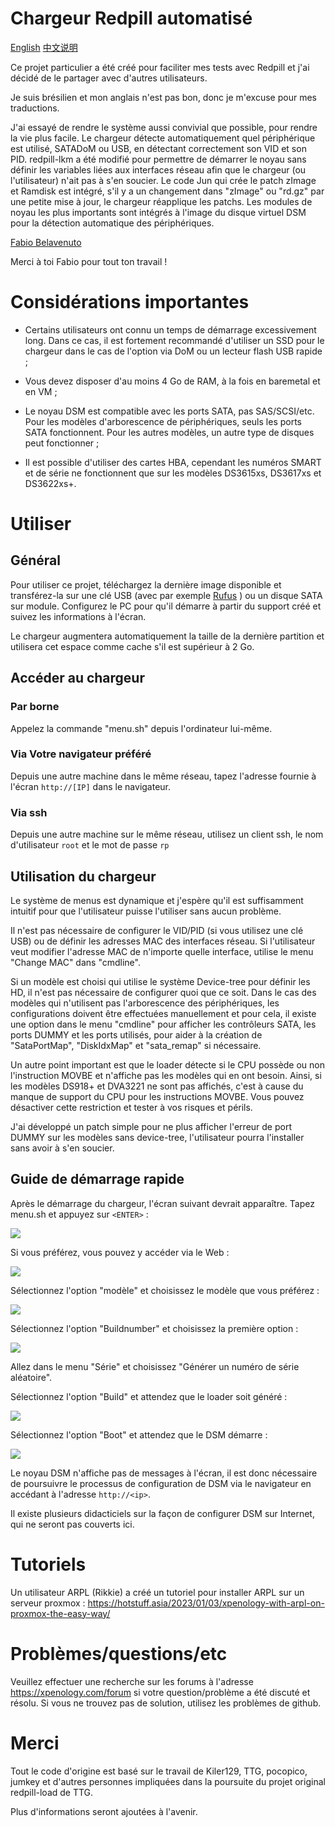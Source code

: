 # Chargeur Redpill automatisé

[English](./README.md)
[中文说明](./README-Zh.md)

Ce projet particulier a été créé pour faciliter mes tests avec Redpill et j'ai décidé de le partager avec d'autres utilisateurs.

Je suis brésilien et mon anglais n'est pas bon, donc je m'excuse pour mes traductions.

J'ai essayé de rendre le système aussi convivial que possible, pour rendre la vie plus facile. Le chargeur détecte automatiquement quel périphérique est utilisé, SATADoM ou USB, en détectant correctement son VID et son PID. redpill-lkm a été modifié pour permettre de démarrer le noyau sans définir les variables liées aux interfaces réseau afin que le chargeur (ou l'utilisateur) n'ait pas à s'en soucier. Le code Jun qui crée le patch zImage et Ramdisk est intégré, s'il y a un changement dans "zImage" ou "rd.gz" par une petite mise à jour, le chargeur réapplique les patchs. Les modules de noyau les plus importants sont intégrés à l'image du disque virtuel DSM pour la détection automatique des périphériques.

[Fabio Belavenuto](https://github.com/fbelavenuto)

Merci à toi Fabio pour tout ton travail !

# Considérations importantes

- Certains utilisateurs ont connu un temps de démarrage excessivement long. Dans ce cas, il est fortement recommandé d'utiliser un SSD pour le chargeur dans le cas de l'option via DoM ou un lecteur flash USB rapide ;

- Vous devez disposer d'au moins 4 Go de RAM, à la fois en baremetal et en VM ;

- Le noyau DSM est compatible avec les ports SATA, pas SAS/SCSI/etc. Pour les modèles d'arborescence de périphériques, seuls les ports SATA fonctionnent. Pour les autres modèles, un autre type de disques peut fonctionner ;

- Il est possible d'utiliser des cartes HBA, cependant les numéros SMART et de série ne fonctionnent que sur les modèles DS3615xs, DS3617xs et DS3622xs+.

# Utiliser

## Général

Pour utiliser ce projet, téléchargez la dernière image disponible et transférez-la sur une clé USB (avec par exemple [Rufus](https://rufus.ie/fr/) ) ou un disque SATA sur module. Configurez le PC pour qu'il démarre à partir du support créé et suivez les informations à l'écran.

Le chargeur augmentera automatiquement la taille de la dernière partition et utilisera cet espace comme cache s'il est supérieur à 2 Go.

## Accéder au chargeur

### Par borne

Appelez la commande "menu.sh" depuis l'ordinateur lui-même.

### Via Votre navigateur préféré

Depuis une autre machine dans le même réseau, tapez l'adresse fournie à l'écran `http://[IP]` dans le navigateur.

### Via ssh

Depuis une autre machine sur le même réseau, utilisez un client ssh, le nom d'utilisateur `root` et le mot de passe `rp`

## Utilisation du chargeur

Le système de menus est dynamique et j'espère qu'il est suffisamment intuitif pour que l'utilisateur puisse l'utiliser sans aucun problème.

Il n'est pas nécessaire de configurer le VID/PID (si vous utilisez une clé USB) ou de définir les adresses MAC des interfaces réseau. Si l'utilisateur veut modifier l'adresse MAC de n'importe quelle interface, utilise le menu "Change MAC" dans "cmdline".

Si un modèle est choisi qui utilise le système Device-tree pour définir les HD, il n'est pas nécessaire de configurer quoi que ce soit. Dans le cas des modèles qui n'utilisent pas l'arborescence des périphériques, les configurations doivent être effectuées manuellement et pour cela, il existe une option dans le menu "cmdline" pour afficher les contrôleurs SATA, les ports DUMMY et les ports utilisés, pour aider à la création de "SataPortMap", "DiskIdxMap" et "sata_remap" si nécessaire.

Un autre point important est que le loader détecte si le CPU possède ou non l'instruction MOVBE et n'affiche pas les modèles qui en ont besoin. Ainsi, si les modèles DS918+ et DVA3221 ne sont pas affichés, c'est à cause du manque de support du CPU pour les instructions MOVBE. Vous pouvez désactiver cette restriction et tester à vos risques et périls.

J'ai développé un patch simple pour ne plus afficher l'erreur de port DUMMY sur les modèles sans device-tree, l'utilisateur pourra l'installer sans avoir à s'en soucier.

## Guide de démarrage rapide

Après le démarrage du chargeur, l'écran suivant devrait apparaître. Tapez menu.sh et appuyez sur `<ENTER>` :

![](doc/premier-ecran.png)

Si vous préférez, vous pouvez y accéder via le Web :

![](doc/ttyd.png)

Sélectionnez l'option "modèle" et choisissez le modèle que vous préférez :

![](doc/model.png)

Sélectionnez l'option "Buildnumber" et choisissez la première option :

![](doc/buildnumber.png)

Allez dans le menu "Série" et choisissez "Générer un numéro de série aléatoire".

Sélectionnez l'option "Build" et attendez que le loader soit généré :

![](doc/making.png)

Sélectionnez l'option "Boot" et attendez que le DSM démarre :

![](doc/DSM%20boot.png)

Le noyau DSM n'affiche pas de messages à l'écran, il est donc nécessaire de poursuivre le processus de configuration de DSM via le navigateur en accédant à l'adresse `http://<ip>`.

Il existe plusieurs didacticiels sur la façon de configurer DSM sur Internet, qui ne seront pas couverts ici.

# Tutoriels

Un utilisateur ARPL (Rikkie) a créé un tutoriel pour installer ARPL sur un serveur proxmox :
https://hotstuff.asia/2023/01/03/xpenology-with-arpl-on-proxmox-the-easy-way/

# Problèmes/questions/etc

Veuillez effectuer une recherche sur les forums à l'adresse https://xpenology.com/forum si votre question/problème a été discuté et résolu. Si vous ne trouvez pas de solution, utilisez les problèmes de github.

# Merci

Tout le code d'origine est basé sur le travail de Kiler129, TTG, pocopico, jumkey et d'autres personnes impliquées dans la poursuite du projet original redpill-load de TTG.

Plus d'informations seront ajoutées à l'avenir.
